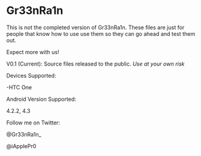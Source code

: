Gr33nRa1n
=========
This is not the completed version of Gr33nRa1n. These files are just for people
that know how to use use them so they can go ahead and test them out.

Expect more with us!

V0.1 (Current): Source files released to the public. *Use at your own risk*


Devices Supported:

-HTC One 

Android Version Supported:

4.2.2, 4.3



Follow me on Twitter:

@Gr33nRa1n_

@iApplePr0


